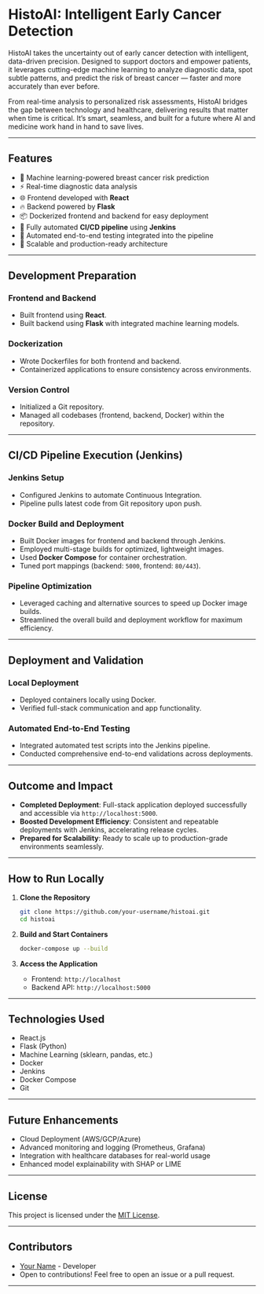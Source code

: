 
# HistoAI: Intelligent Early Cancer Detection

HistoAI takes the uncertainty out of early cancer detection with intelligent, data-driven precision. Designed to support doctors and empower patients, it leverages cutting-edge machine learning to analyze diagnostic data, spot subtle patterns, and predict the risk of breast cancer — faster and more accurately than ever before.

From real-time analysis to personalized risk assessments, HistoAI bridges the gap between technology and healthcare, delivering results that matter when time is critical. It’s smart, seamless, and built for a future where AI and medicine work hand in hand to save lives.

---

## Features

- 🧠 Machine learning-powered breast cancer risk prediction
- ⚡ Real-time diagnostic data analysis
- 🌐 Frontend developed with **React**
- 🔥 Backend powered by **Flask**
- 📦 Dockerized frontend and backend for easy deployment
- 🔄 Fully automated **CI/CD pipeline** using **Jenkins**
- 🧪 Automated end-to-end testing integrated into the pipeline
- 🚀 Scalable and production-ready architecture

---

## Development Preparation

### Frontend and Backend
- Built frontend using **React**.
- Built backend using **Flask** with integrated machine learning models.

### Dockerization
- Wrote Dockerfiles for both frontend and backend.
- Containerized applications to ensure consistency across environments.

### Version Control
- Initialized a Git repository.
- Managed all codebases (frontend, backend, Docker) within the repository.

---

## CI/CD Pipeline Execution (Jenkins)

### Jenkins Setup
- Configured Jenkins to automate Continuous Integration.
- Pipeline pulls latest code from Git repository upon push.

### Docker Build and Deployment
- Built Docker images for frontend and backend through Jenkins.
- Employed multi-stage builds for optimized, lightweight images.
- Used **Docker Compose** for container orchestration.
- Tuned port mappings (backend: `5000`, frontend: `80/443`).

### Pipeline Optimization
- Leveraged caching and alternative sources to speed up Docker image builds.
- Streamlined the overall build and deployment workflow for maximum efficiency.

---

## Deployment and Validation

### Local Deployment
- Deployed containers locally using Docker.
- Verified full-stack communication and app functionality.

### Automated End-to-End Testing
- Integrated automated test scripts into the Jenkins pipeline.
- Conducted comprehensive end-to-end validations across deployments.

---

## Outcome and Impact

- **Completed Deployment**: Full-stack application deployed successfully and accessible via `http://localhost:5000`.
- **Boosted Development Efficiency**: Consistent and repeatable deployments with Jenkins, accelerating release cycles.
- **Prepared for Scalability**: Ready to scale up to production-grade environments seamlessly.

---

## How to Run Locally

1. **Clone the Repository**
   ```bash
   git clone https://github.com/your-username/histoai.git
   cd histoai
   ```

2. **Build and Start Containers**
   ```bash
   docker-compose up --build
   ```

3. **Access the Application**
   - Frontend: `http://localhost`
   - Backend API: `http://localhost:5000`

---

## Technologies Used

- React.js
- Flask (Python)
- Machine Learning (sklearn, pandas, etc.)
- Docker
- Jenkins
- Docker Compose
- Git

---

## Future Enhancements

- Cloud Deployment (AWS/GCP/Azure)
- Advanced monitoring and logging (Prometheus, Grafana)
- Integration with healthcare databases for real-world usage
- Enhanced model explainability with SHAP or LIME

---

## License

This project is licensed under the [MIT License](LICENSE).

---

## Contributors

- [Your Name](https://github.com/your-username) - Developer
- Open to contributions! Feel free to open an issue or a pull request.

---
